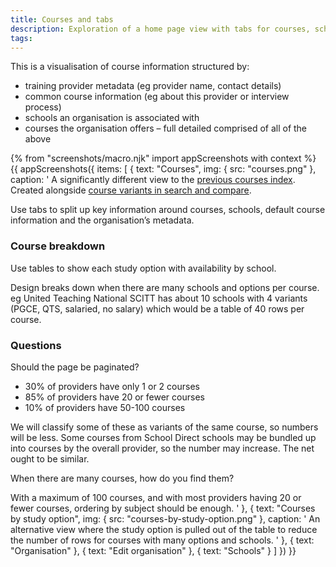 ```yaml
---
title: Courses and tabs
description: Exploration of a home page view with tabs for courses, schools, default course and organisation details.
tags:
---
```


This is a visualisation of course information structured by:

* training provider metadata (eg provider name, contact details)
* common course information (eg about this provider or interview process)
* schools an organisation is associated with
* courses the organisation offers – full detailed comprised of all of the above

{% from "screenshots/macro.njk" import appScreenshots with context %}
{{ appScreenshots({
  items: [
    {
      text: "Courses",
      img: { src: "courses.png" },
      caption: '
A significantly different view to the [previous courses index](/publish-teacher-training-courses/course-with-parts#courses). Created alongside [course variants in search and compare](https://search-and-compare-beta.herokuapp.com/history/variants).

Use tabs to split up key information around courses, schools, default course information and the organisation’s metadata.

### Course breakdown

Use tables to show each study option with availability by school.

Design breaks down when there are many schools and options per course. eg United Teaching National SCITT has about 10 schools with 4 variants (PGCE, QTS, salaried, no salary) which would be a table of 40 rows per course.

### Questions

Should the page be paginated?

* 30% of providers have only 1 or 2 courses
* 85% of providers have 20 or fewer courses
* 10% of providers have 50-100 courses

We will classify some of these as variants of the same course, so numbers will be less. Some courses from School Direct schools may be bundled up into courses by the overall provider, so the number may increase. The net ought to be similar.

When there are many courses, how do you find them?

With a maximum of 100 courses, and with most providers having 20 or fewer courses, ordering by subject should be enough.
      '
    },
    {
      text: "Courses by study option",
      img: { src: "courses-by-study-option.png" },
      caption: '
An alternative view where the study option is pulled out of the table to reduce the number of rows for courses with many options and schools.
      '
    },
    {
      text: "Organisation"
    },
    {
      text: "Edit organisation"
    },
    {
      text: "Schools"
    }
  ]
}) }}
